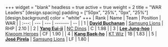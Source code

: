 +++
widget = "blank"
headless = true
active = true
weight = 2
title = "WAR Leaders"
[design.spacing]
padding = ["50px", "25%", "0px", "25%"]
[design.background]
color = "white"
+++
| Rank | Name | Team | Position | WAR |
| :---: | --- | --- | ------- | -- |
| 1 | [**David Buchanan**](/players/13683) | [Samsung Lions](/teams/SamsungLions) | RHP | 2.10 |
| 2 | [**Yang Eui-ji**](/players/215) | [NC Dinos](/teams/NCDinos) | C | 1.98 |
| 3 | [**Lee Jung-hoo**](/players/10673) | [Kiwoom Heroes](/teams/KiwoomHeroes) | CF | 1.90 |
| 4 | [**Kang Baek-ho**](/players/11863) | [KT Wiz](/teams/KTWiz) | 1B | 1.83 |
| 5 | [**José Pirela**](/players/14880) | [Samsung Lions](/teams/SamsungLions) | LF | 1.80 |
